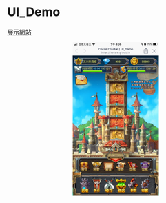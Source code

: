 # UI_Demo
[展示網站](https://ivesshe.github.io/UI_Demo/)

<center class="half">
    <img src="https://github.com/IvesShe/CocosCreatorDemo/blob/master/image/UI_Demo/S__38723587.jpg?raw=true" width="200"/>
</center>
